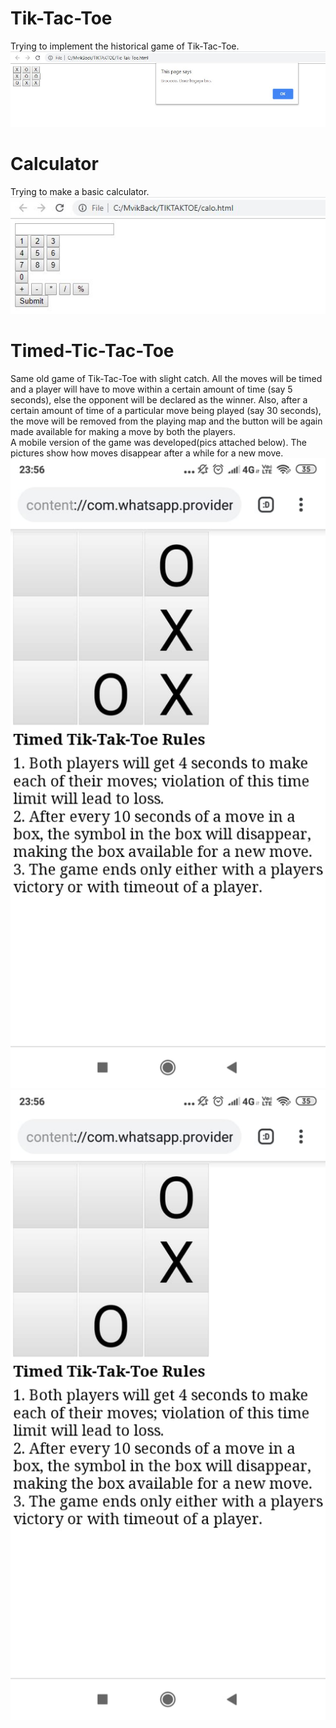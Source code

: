<h1>Tik-Tac-Toe</h1>
Trying to implement the historical game of Tik-Tac-Toe.
<img src="https://github.com/SunnyVikasMalviya/Javascripts_Projects/blob/master/pics/c1.JPG" alt="Tik-Tac-Toe_window"/>

<h1>Calculator</h1>
Trying to make a basic calculator.
<img src="https://github.com/SunnyVikasMalviya/Javascripts_Projects/blob/master/pics/c2.JPG" alt="Calo_window"/>

<h1>Timed-Tic-Tac-Toe</h1>
Same old game of Tik-Tac-Toe with slight catch. All the moves will be timed and a player will have to move within a certain amount of time (say 5 seconds), else the opponent will be declared as the winner. Also, after a certain amount of time of a particular move being played (say 30 seconds), the move will be removed from the playing map and the button will be again made available for making a move by both the players.<br/>A mobile version of the game was developed(pics attached below). The pictures show how moves disappear after a while for a new move.
<img src="https://github.com/SunnyVikasMalviya/Javascripts_Projects/blob/master/pics/c3.jpeg" alt="Timed-Tik-Tac-Toe_window"/>
<img src="https://github.com/SunnyVikasMalviya/Javascripts_Projects/blob/master/pics/c4.jpeg" alt="Timed-Tik-Tac-Toe_window"/>
